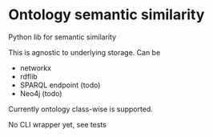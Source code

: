 # Ontology semantic similarity

Python lib for semantic similarity

This is agnostic to underlying storage. Can be

 - networkx
 - rdflib
 - SPARQL endpoint (todo)
 - Neo4j (todo)

Currently ontology class-wise is supported.

No CLI wrapper yet, see tests
